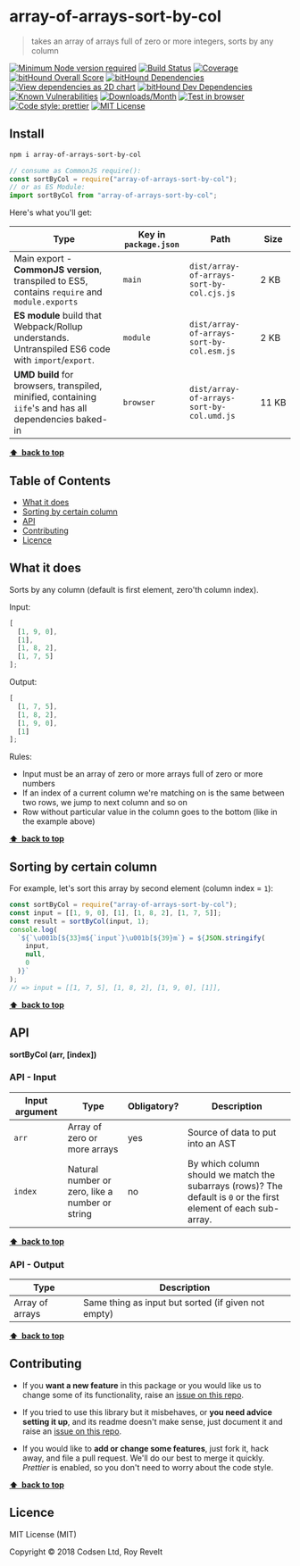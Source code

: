 # array-of-arrays-sort-by-col

> takes an array of arrays full of zero or more integers, sorts by any column

[![Minimum Node version required][node-img]][node-url]
[![Build Status][travis-img]][travis-url]
[![Coverage][cov-img]][cov-url]
[![bitHound Overall Score][overall-img]][overall-url]
[![bitHound Dependencies][deps-img]][deps-url]
[![View dependencies as 2D chart][deps2d-img]][deps2d-url]
[![bitHound Dev Dependencies][dev-img]][dev-url]
[![Known Vulnerabilities][vulnerabilities-img]][vulnerabilities-url]
[![Downloads/Month][downloads-img]][downloads-url]
[![Test in browser][runkit-img]][runkit-url]
[![Code style: prettier][prettier-img]][prettier-url]
[![MIT License][license-img]][license-url]

## Install

```bash
npm i array-of-arrays-sort-by-col
```

```js
// consume as CommonJS require():
const sortByCol = require("array-of-arrays-sort-by-col");
// or as ES Module:
import sortByCol from "array-of-arrays-sort-by-col";
```

Here's what you'll get:

| Type                                                                                                    | Key in `package.json` | Path                                      | Size       |
| ------------------------------------------------------------------------------------------------------- | --------------------- | ----------------------------------------- | ---------- |
| Main export - **CommonJS version**, transpiled to ES5, contains `require` and `module.exports`          | `main`                | `dist/array-of-arrays-sort-by-col.cjs.js` | 2&nbsp;KB  |
| **ES module** build that Webpack/Rollup understands. Untranspiled ES6 code with `import`/`export`.      | `module`              | `dist/array-of-arrays-sort-by-col.esm.js` | 2&nbsp;KB  |
| **UMD build** for browsers, transpiled, minified, containing `iife`'s and has all dependencies baked-in | `browser`             | `dist/array-of-arrays-sort-by-col.umd.js` | 11&nbsp;KB |

**[⬆ &nbsp;back to top](#)**

## Table of Contents

<!-- prettier-ignore-start -->

<!-- START doctoc generated TOC please keep comment here to allow auto update -->
<!-- DON'T EDIT THIS SECTION, INSTEAD RE-RUN doctoc TO UPDATE -->


- [What it does](#what-it-does)
- [Sorting by certain column](#sorting-by-certain-column)
- [API](#api)
- [Contributing](#contributing)
- [Licence](#licence)

<!-- END doctoc generated TOC please keep comment here to allow auto update -->

<!-- prettier-ignore-end -->

## What it does

Sorts by any column (default is first element, zero'th column index).

Input:

```js
[
  [1, 9, 0],
  [1],
  [1, 8, 2],
  [1, 7, 5]
];
```

Output:

```js
[
  [1, 7, 5],
  [1, 8, 2],
  [1, 9, 0],
  [1]
];
```

Rules:

* Input must be an array of zero or more arrays full of zero or more numbers
* If an index of a current column we're matching on is the same between two rows, we jump to next column and so on
* Row without particular value in the column goes to the bottom (like in the example above)

**[⬆ &nbsp;back to top](#)**

## Sorting by certain column

For example, let's sort this array by second element (column index = `1`):

```js
const sortByCol = require("array-of-arrays-sort-by-col");
const input = [[1, 9, 0], [1], [1, 8, 2], [1, 7, 5]];
const result = sortByCol(input, 1);
console.log(
  `${`\u001b[${33}m${`input`}\u001b[${39}m`} = ${JSON.stringify(
    input,
    null,
    0
  )}`
);
// => input = [[1, 7, 5], [1, 8, 2], [1, 9, 0], [1]],
```

**[⬆ &nbsp;back to top](#)**

## API

**sortByCol (arr, [index])**

### API - Input

| Input argument | Type                                            | Obligatory? | Description                                                                                                      |
| -------------- | ----------------------------------------------- | ----------- | ---------------------------------------------------------------------------------------------------------------- |
| `arr`          | Array of zero or more arrays                    | yes         | Source of data to put into an AST                                                                                |
| `index`        | Natural number or zero, like a number or string | no          | By which column should we match the subarrays (rows)? The default is `0` or the first element of each sub-array. |

**[⬆ &nbsp;back to top](#)**

### API - Output

| Type            | Description                                         |
| --------------- | --------------------------------------------------- |
| Array of arrays | Same thing as input but sorted (if given not empty) |

**[⬆ &nbsp;back to top](#)**

## Contributing

* If you **want a new feature** in this package or you would like us to change some of its functionality, raise an [issue on this repo](https://github.com/codsen/array-of-arrays-sort-by-col/issues).

* If you tried to use this library but it misbehaves, or **you need advice setting it up**, and its readme doesn't make sense, just document it and raise an [issue on this repo](https://github.com/codsen/array-of-arrays-sort-by-col/issues).

* If you would like to **add or change some features**, just fork it, hack away, and file a pull request. We'll do our best to merge it quickly. _Prettier_ is enabled, so you don't need to worry about the code style.

**[⬆ &nbsp;back to top](#)**

## Licence

MIT License (MIT)

Copyright © 2018 Codsen Ltd, Roy Revelt

[node-img]: https://img.shields.io/node/v/array-of-arrays-sort-by-col.svg?style=flat-square&label=works%20on%20node
[node-url]: https://www.npmjs.com/package/array-of-arrays-sort-by-col
[travis-img]: https://img.shields.io/travis/codsen/array-of-arrays-sort-by-col.svg?style=flat-square
[travis-url]: https://travis-ci.org/codsen/array-of-arrays-sort-by-col
[cov-img]: https://coveralls.io/repos/github/codsen/array-of-arrays-sort-by-col/badge.svg?style=flat-square?branch=master
[cov-url]: https://coveralls.io/github/codsen/array-of-arrays-sort-by-col?branch=master
[overall-img]: https://img.shields.io/bithound/code/github/codsen/array-of-arrays-sort-by-col.svg?style=flat-square
[overall-url]: https://www.bithound.io/github/codsen/array-of-arrays-sort-by-col
[deps-img]: https://img.shields.io/bithound/dependencies/github/codsen/array-of-arrays-sort-by-col.svg?style=flat-square
[deps-url]: https://www.bithound.io/github/codsen/array-of-arrays-sort-by-col/master/dependencies/npm
[deps2d-img]: https://img.shields.io/badge/deps%20in%202D-see_here-08f0fd.svg?style=flat-square
[deps2d-url]: http://npm.anvaka.com/#/view/2d/array-of-arrays-sort-by-col
[dev-img]: https://img.shields.io/bithound/devDependencies/github/codsen/array-of-arrays-sort-by-col.svg?style=flat-square
[dev-url]: https://www.bithound.io/github/codsen/array-of-arrays-sort-by-col/master/dependencies/npm
[vulnerabilities-img]: https://snyk.io/test/github/codsen/array-of-arrays-sort-by-col/badge.svg?style=flat-square
[vulnerabilities-url]: https://snyk.io/test/github/codsen/array-of-arrays-sort-by-col
[downloads-img]: https://img.shields.io/npm/dm/array-of-arrays-sort-by-col.svg?style=flat-square
[downloads-url]: https://npmcharts.com/compare/array-of-arrays-sort-by-col
[runkit-img]: https://img.shields.io/badge/runkit-test_in_browser-a853ff.svg?style=flat-square
[runkit-url]: https://npm.runkit.com/array-of-arrays-sort-by-col
[prettier-img]: https://img.shields.io/badge/code_style-prettier-ff69b4.svg?style=flat-square
[prettier-url]: https://github.com/prettier/prettier
[license-img]: https://img.shields.io/npm/l/array-of-arrays-sort-by-col.svg?style=flat-square
[license-url]: https://github.com/codsen/array-of-arrays-sort-by-col/blob/master/license.md
